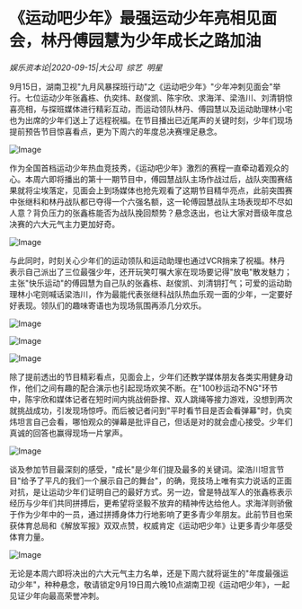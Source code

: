 # 《运动吧少年》最强运动少年亮相见面会，林丹傅园慧为少年成长之路加油

*娱乐资本论|2020-09-15|大公司 
                                                综艺 
                                                明星*

9月15日，湖南卫视"九月风暴探班行动"之《运动吧少年》"少年冲刺见面会"举行。七位运动少年张鑫栋、仇奕炜、赵俊凯、陈宇欣、求海洋、梁浩川、刘清钥惊喜亮相，与探班媒体进行精彩互动，而运动领队林丹、傅园慧以及运动助理林小宅也为出席的少年们送上了远程祝福。在节目播出已近尾声的关键时刻，少年们现场提前预告节目惊喜看点，更为下周六的年度总决赛埋足悬念。

![Image](https://p3.pstatp.com/large/pgc-image/76d32d5470ef428ea5d6ddef95833d24)

作为全国首档运动少年热血竞技秀，《运动吧少年》激烈的赛程一直牵动着观众的心。本周六即将播出的第十一期节目中，傅园慧战队主场作战过后，战队突围赛结果就将尘埃落定，见面会上到场媒体也抢先观看了这期节目精华亮点，此前突围赛中张继科和林丹战队都已夺得一个六强名额，这一轮傅园慧战队主场表现却不尽如人意？背负压力的张鑫栋能否为战队挽回颓势？悬念迭出，也让大家对晋级年度总决赛的六大元气主力更加好奇。

![Image](https://p3.pstatp.com/large/pgc-image/f459766e2925431c8fd8e487bb5754a3)

与此同时，时刻关心少年们的运动领队和运动助理也通过VCR捎来了祝福。林丹表示自己派出了三位最强少年，还开玩笑叮嘱大家在现场要记得"放电"散发魅力；主张"快乐运动"的傅园慧为自己队的张鑫栋、赵俊凯、刘清钥打气；可爱的运动助理林小宅则喊话梁浩川，作为最能代表张继科战队热血乐观一面的少年，一定要好好表现。领队们的趣味寄语也为现场氛围再添几分欢乐。

![Image](https://p3.pstatp.com/large/pgc-image/3327beb9ef76466e8545a010e1d70a3d)

![Image](https://p3.pstatp.com/large/pgc-image/ab56fdb648a6457590a76ba30468a71a)

![Image](https://p3.pstatp.com/large/pgc-image/4f2f8b49119c475a94f78225836ea564)

除了提前透出的节目精彩看点，见面会上，少年们还教学媒体朋友各类实用健身动作，他们之间有趣的配合演示也引起现场欢笑不断。在"100秒运动不NG"环节中，陈宇欣和媒体记者在短时间内挑战俯卧撑、双人跳绳等接力游戏，没想到两次就挑战成功，引发现场惊呼。而后被记者问到"平时看节目是否会看弹幕"时，仇奕炜坦言自己会看，哪怕观众的弹幕是批评自己，但话是对的就会虚心接受。少年们真诚的回答也赢得现场一片掌声。

![Image](https://p3.pstatp.com/large/pgc-image/ea153fb510494cdeab2459059d589493)

谈及参加节目最深刻的感受，"成长"是少年们提及最多的关键词。梁浩川坦言节目"给予了平凡的我们一个展示自己的舞台"，的确，竞技场上唯有实力说话的正面对抗，是让运动少年们证明自己的最好方式。另一边，曾是特战军人的张鑫栋表示经历与少年们共同拼搏后，更希望将坚毅不放弃的精神传达给他人。求海洋则骄傲于作为少年中的一员，通过拼搏身体力行地影响了更多青少年朋友。此前节目也荣获体育总局和《解放军报》双双点赞，权威肯定《运动吧少年》让更多青少年感受体育力量。

![Image](https://p3.pstatp.com/large/pgc-image/be66a190605e4a33814b457bc58aef76)

无论是本周六即将决出的六大元气主力名单，还是下周六就将诞生的"年度最强运动少年"，种种悬念，敬请锁定9月19日周六晚10点湖南卫视《运动吧少年》，一起见证少年向最高荣誉冲刺。

